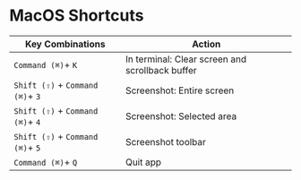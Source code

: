 # MacOS Shortcuts

| Key Combinations | Action |
|------------------|--------|
| `Command (⌘)`+ `K` | In terminal: Clear screen and scrollback buffer |
| `Shift (⇧)` + `Command (⌘)`+ `3` | Screenshot: Entire screen |
| `Shift (⇧)` + `Command (⌘)`+ `4` | Screenshot: Selected area |
| `Shift (⇧)` + `Command (⌘)`+ `5` | Screenshot toolbar |
| `Command (⌘)`+ `Q` | Quit app |
